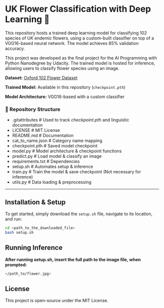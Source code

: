 # UK Flower Classification with Deep Learning 🌺

This repository hosts a trained deep learning model for classifying 102 species of UK endemic flowers, using a custom-built classifier on top of a VGG16-based neural network. The model achieves 85% validation accuracy.

This project was developed as the final project for the AI Programming with Python Nanodegree by Udacity. The trained model is hosted for inference, allowing users to classify flower species using an image.

**Dataset:** [Oxford 102 Flower Dataset](https://www.robots.ox.ac.uk/~vgg/data/flowers/102/index.html)

**Trained Model:** Available in this repository (`checkpoint.pth`)

**Model Architecture:** VGG16-based with a custom classifier

### 📂 Repository Structure
- .gitattributes      # Used to track *checkpoint.pth* and linguistic documentation
- LICENSE             # MIT License
- README.md           # Documentation
- cat_to_name.json    # Category name mapping 
- checkpoint.pth      # Saved model checkpoint
- model.py            # Model architecture & checkpoint functions
- predict.py          # Load model & classify an image
- requirements.txt    # Dependencies
- setup.sh            # Automates setup & inference
- train.py            # Train the model & save checkpoint (Not necessary for inference)
- utils.py            # Data loading & preprocessing
---

## **Installation & Setup**
To get started, simply download the `setup.sh` file, navigate to its location, and run:
```bash
cd <path_to_the_downloaded_file>
bash setup.sh
```
## Running Inference
**After running setup.sh, insert the full path to the image file, when prompted:**
```bash
</path_to/flower.jpg>
```
## License
This project is open-source under the MIT License.

